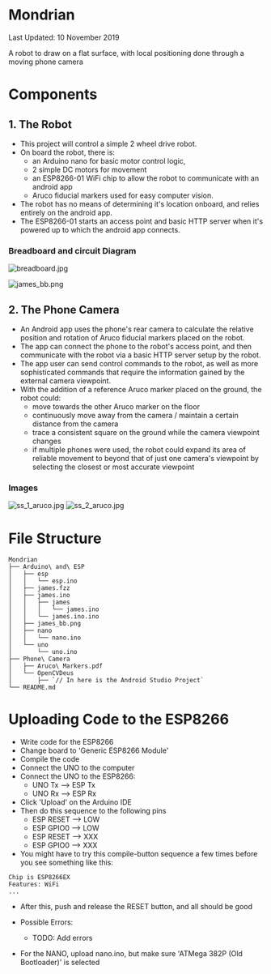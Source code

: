 # Mondrian

Last Updated: 10 November 2019

A robot to draw on a flat surface, with local positioning done through a moving phone camera

# Components

## 1. The Robot

* This project will control a simple 2 wheel drive robot. 
* On board the robot, there is:
	* an Arduino nano for basic motor control logic, 
	* 2 simple DC motors for movement
	* an ESP8266-01 WiFi chip to allow the robot to communicate with an android app
	* Aruco fiducial markers used for easy computer vision.
* The robot has no means of determining it's location onboard, and relies entirely on the android app.
* The ESP8266-01 starts an access point and basic HTTP server when it's powered up to which the android app connects.

### Breadboard and circuit Diagram

![breadboard.jpg](readme_resources/breadboard.jpg)

![james_bb.png](readme_resources/james_bb.png)


## 2. The Phone Camera

* An Android app uses the phone's rear camera to calculate the relative position and rotation of Aruco fiducial markers placed on the robot.
* The app can connect the phone to the robot's access point, and then communicate with the robot via a basic HTTP server setup by the robot.
* The app user can send control commands to the robot, as well as more sophisticated commands that require the information gained by the external camera viewpoint.
* With the addition of a reference Aruco marker placed on the ground, the robot could:
	* move towards the other Aruco marker on the floor
	* continuously move away from the camera / maintain a certain distance from the camera
	* trace a consistent square on the ground while the camera viewpoint changes
	* if multiple phones were used, the robot could expand its area of reliable movement to beyond that of just one camera's viewpoint by selecting the closest or most accurate viewpoint

### Images

![ss_1_aruco.jpg](readme_resources/ss_1_aruco.jpg) ![ss_2_aruco.jpg](readme_resources/ss_2_aruco.jpg)

# File Structure
```
Mondrian  
├── Arduino\ and\ ESP  
│   ├── esp  
│   │   └── esp.ino  
│   ├── james.fzz  
│   ├── james.ino  
│   │   ├── james  
│   │   │   └── james.ino  
│   │   └── james.ino.ino  
│   ├── james_bb.png  
│   ├── nano  
│   │   └── nano.ino  
│   └── uno  
│       └── uno.ino  
├── Phone\ Camera  
│   ├── Aruco\ Markers.pdf  
│   └── OpenCVDeus  
│       ├── `// In here is the Android Studio Project`  
└── README.md  
```


# Uploading Code to the ESP8266

* Write code for the ESP8266
* Change board to 'Generic ESP8266 Module'
* Compile the code
* Connect the UNO to the computer
* Connect the UNO to the ESP8266: 
    * UNO Tx --> ESP Tx
    * UNO Rx --> ESP Rx
* Click 'Upload' on the Arduino IDE
* Then do this sequence to the following pins
    * ESP RESET --> LOW
    * ESP GPIO0 --> LOW
    * ESP RESET --> XXX
    * ESP GPIO0 --> XXX
* You might have to try this compile-button sequence a few times
before you see something like this:
```Connecting........_____....._____....._____.
Chip is ESP8266EX
Features: WiFi
...
```
* After this, push and release the RESET button, and all should 
be good
* Possible Errors: 
    * TODO: Add errors

* For the NANO, upload nano.ino, but make sure 
'ATMega 382P (Old Bootloader)' is selected





